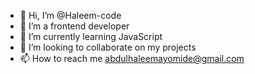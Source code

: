 - 👋 Hi, I’m @Haleem-code
- 👀 I’m a frontend developer
- 🌱 I’m currently learning JavaScript
- 💞️ I’m looking to collaborate on my projects
- 📫 How to reach me abdulhaleemayomide@gmail.com

<!---
Haleem-code/Haleem-code is a ✨ special ✨ repository because its `README.md` (this file) appears on your GitHub profile.
You can click the Preview link to take a look at your changes.
--->
